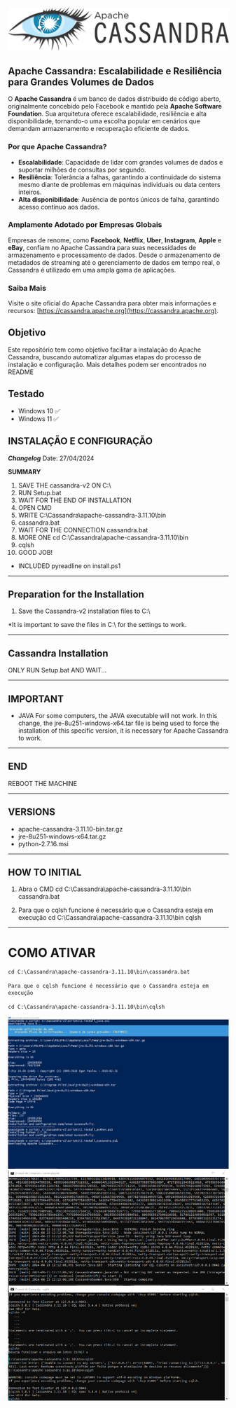 ![Apache Cassandra: Escalabilidade e Resiliência para Grandes Volumes de Dados](https://raw.githubusercontent.com/flfelipelima/ApacheCassandra/main/acLogo.png)


## Apache Cassandra: Escalabilidade e Resiliência para Grandes Volumes de Dados

O **Apache Cassandra** é um banco de dados distribuído de código aberto, originalmente concebido pelo Facebook e mantido pela **Apache Software Foundation**. Sua arquitetura oferece escalabilidade, resiliência e alta disponibilidade, tornando-o uma escolha popular em cenários que demandam armazenamento e recuperação eficiente de dados.

### Por que Apache Cassandra?

- **Escalabilidade**: Capacidade de lidar com grandes volumes de dados e suportar milhões de consultas por segundo.
- **Resiliência**: Tolerância a falhas, garantindo a continuidade do sistema mesmo diante de problemas em máquinas individuais ou data centers inteiros.
- **Alta disponibilidade**: Ausência de pontos únicos de falha, garantindo acesso contínuo aos dados.

### Amplamente Adotado por Empresas Globais

Empresas de renome, como **Facebook**, **Netflix**, **Uber**, **Instagram**, **Apple** e **eBay**, confiam no Apache Cassandra para suas necessidades de armazenamento e processamento de dados. Desde o armazenamento de metadados de streaming até o gerenciamento de dados em tempo real, o Cassandra é utilizado em uma ampla gama de aplicações.

### Saiba Mais

Visite o site oficial do Apache Cassandra para obter mais informações e recursos: [https://cassandra.apache.org](https://cassandra.apache.org).

## Objetivo
Este repositório tem como objetivo facilitar a instalação do Apache Cassandra, buscando automatizar algumas etapas do processo de instalação e configuração. Mais detalhes podem ser encontrados no README

## Testado
- Windows 10 ✅
- Windows 11 ✅

## INSTALAÇÃO E CONFIGURAÇÃO

***Changelog***
Date: 27/04/2024

**SUMMARY**
1. SAVE THE cassandra-v2 ON C:\
2. RUN Setup.bat
3. WAIT FOR THE END OF INSTALLATION
4. OPEN CMD
5. WRITE C:\Cassandra\apache-cassandra-3.11.10\bin
6. cassandra.bat
7. WAIT FOR THE CONNECTION cassandra.bat
8. MORE ONE cd C:\Cassandra\apache-cassandra-3.11.10\bin
9. cqlsh
10. GOOD JOB!

* INCLUDED pyreadline on install.ps1

--------------------------------
**Preparation for the Installation**
--------------------------------

1. Save the Cassandra-v2 installation files to C:\

*It is important to save the files in C:\ for the settings to work.

----------------------
**Cassandra Installation**
----------------------

ONLY RUN Setup.bat
AND WAIT...

---------
**IMPORTANT**
---------

* JAVA 
For some computers, the JAVA executable will not work. In this change, the jre-8u251-windows-x64.tar file 
is being used to force the installation of this specific version, it is necessary for Apache Cassandra to work.


---
**END**
---

REBOOT THE MACHINE

--------
**VERSIONS**
--------
- apache-cassandra-3.11.10-bin.tar.gz
- jre-8u251-windows-x64.tar.gz
- python-2.7.16.msi

--------------
**HOW TO INITIAL**
--------------

1. Abra o CMD
cd C:\Cassandra\apache-cassandra-3.11.10\bin
cassandra.bat

2. Para que o cqlsh funcione é necessário que o Cassandra esteja em execução
cd C:\Cassandra\apache-cassandra-3.11.10\bin
cqlsh

---

# COMO ATIVAR

`````
cd C:\Cassandra\apache-cassandra-3.11.10\bin\cassandra.bat

Para que o cqlsh funcione é necessário que o Cassandra esteja em execução

cd C:\Cassandra\apache-cassandra-3.11.10\bin\cqlsh
`````

![Apache Cassandra](https://raw.githubusercontent.com/flfelipelima/ApacheCassandra/main/ps1.png)
![Apache Cassandra](https://raw.githubusercontent.com/flfelipelima/ApacheCassandra/main/print.png)


